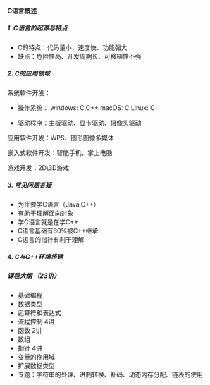 #### C语言概述

##### 1. C语言的起源与特点
* C的特点：代码量小、速度快、功能强大
* 缺点：危险性高、开发周期长、可移植性不强
  
##### 2. C的应用领域

系统软件开发：
* 操作系统：
windows: C,C++
macOS: C
Linux: C
  
* 驱动程序：主板驱动、显卡驱动、摄像头驱动

应用软件开发：WPS、图形图像多媒体

嵌入式软件开发：智能手机、掌上电脑

游戏开发：2D\3D游戏

##### 3. 常见问题答疑
* 为什要学C语言（Java,C++）
* 有助于理解面向对象
* 学C语言就是在学C++
* C语言基础有80%被C++继承
* C语言的指针有利于理解
  
##### 4. C与C++环境搭建


##### 课程大纲 （23讲）
* 基础编程
* 数据类型
* 运算符和表达式
* 流程控制 4讲
* 函数  2讲
* 数组
* 指针 4讲
* 变量的作用域
* 扩展数据类型
* 专题：字符串的处理、进制转换、补码、动态内存分配、链表的使用